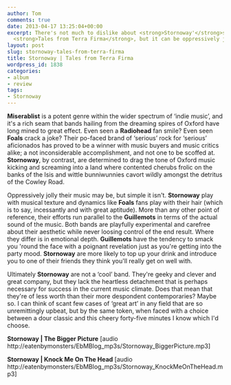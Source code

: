 ```yaml
---
author: Tom
comments: true
date: 2013-04-17 13:25:04+00:00
excerpt: There's not much to dislike about <strong>Stornoway'</strong>s latest album
  <strong>Tales from Terra Firma</strong>, but it can be oppressively jolly.
layout: post
slug: stornoway-tales-from-terra-firma
title: Stornoway | Tales from Terra Firma
wordpress_id: 1838
categories:
- album
- review
tags:
- Stornoway
---
```


**Miserablist** is a potent genre within the wider spectrum of ‘indie music’, and it's a rich seam that bands hailing from the dreaming spires of Oxford have long mined to great effect. Even seen a **Radiohead** fan smile? Even seen **Foals** crack a joke? Their po-faced brand of ‘serious’ rock for ‘serious’ aficionados has proved to be a winner with music buyers and music critics alike; a not inconsiderable accomplishment, and not one to be scoffed at. **Stornoway**, by contrast, are determined to drag the tone of Oxford music kicking and screaming into a land where contented cherubs frolic on the banks of the Isis and wittle bunniwunnies cavort wildly amongst the detritus of the Cowley Road.

Oppressively jolly their music may be, but simple it isn't. **Stornoway** play with musical texture and dynamics like **Foals** fans play with their hair (which is to say, incessantly and with great aptitude). More than any other point of reference, their efforts run parallel to the **Guillemots** in terms of the actual sound of the music. Both bands are playfully experimental and carefree about their aesthetic while never loosing control of the end result. Where they differ is in emotional depth. **Guillemots** have the tendency to smack you 'round the face with a poignant revelation just as you're getting into the party mood. **Stornoway** are more likely to top up your drink and introduce you to one of their friends they think you'll really get on well with.

Ultimately **Stornoway** are not a ‘cool’ band. They're geeky and clever and great company, but they lack the heartless detachment that is perhaps necessary for success in the current music climate. Does that mean that they're of less worth than their more despondent contemporaries? Maybe so. I can think of scant few cases of ‘great art’ in any field that are so unremittingly upbeat, but by the same token, when faced with a choice between a dour classic and this cheery forty-five minutes I know which I'd choose.

**Stornoway | The Bigger Picture** [audio http://eatenbymonsters/EbMBlog_mp3s/Stornoway_BiggerPicture.mp3]

**Stornoway | Knock Me On The Head** [audio http://eatenbymonsters/EbMBlog_mp3s/Stornoway_KnockMeOnTheHead.mp3]
